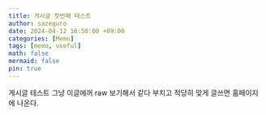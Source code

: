 ```yaml
---
title: 게시글 첫번째 테스트
author: sazeguro
date: 2024-04-12 16:50:00 +09:00
categories: [Memo]
tags: [memo, useful]
math: false
mermaid: false
pin: true
---
```


게시글 테스트
그냥 이글에꺼 raw 보기해서 같다 부치고 적당히 맞게 글쓰면 홈페이지에 나온다.
